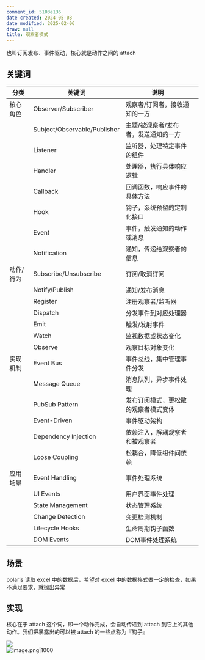 ```yaml
---
comment_id: 5103e136
date created: 2024-05-08
date modified: 2025-02-06
draw: null
title: 观察者模式
---
```

也叫订阅发布、事件驱动，核心就是动作之间的 attach

<!-- more -->

## 关键词

| 分类    | 关键词                          | 说明                  |     |
| ----- | ---------------------------- | ------------------- | --- |
| 核心角色  | Observer/Subscriber          | 观察者/订阅者，接收通知的一方     |     |
|       | Subject/Observable/Publisher | 主题/被观察者/发布者，发送通知的一方 |     |
|       | Listener                     | 监听器，处理特定事件的组件       |     |
|       | Handler                      | 处理器，执行具体响应逻辑        |     |
|       | Callback                     | 回调函数，响应事件的具体方法      |     |
|       | Hook                         | 钩子，系统预留的定制化接口       |     |
|       | Event                        | 事件，触发通知的动作或消息       |     |
|       | Notification                 | 通知，传递给观察者的信息        |     |
| 动作/行为 | Subscribe/Unsubscribe        | 订阅/取消订阅             |     |
|       | Notify/Publish               | 通知/发布消息             |     |
|       | Register                     | 注册观察者/监听器           |     |
|       | Dispatch                     | 分发事件到对应处理器          |     |
|       | Emit                         | 触发/发射事件             |     |
|       | Watch                        | 监视数据或状态变化           |     |
|       | Observe                      | 观察目标对象变化            |     |
| 实现机制  | Event Bus                    | 事件总线，集中管理事件分发       |     |
|       | Message Queue                | 消息队列，异步事件处理         |     |
|       | PubSub Pattern               | 发布订阅模式，更松散的观察者模式变体  |     |
|       | Event-Driven                 | 事件驱动架构              |     |
|       | Dependency Injection         | 依赖注入，解耦观察者和被观察者     |     |
|       | Loose Coupling               | 松耦合，降低组件间依赖         |     |
| 应用场景  | Event Handling               | 事件处理系统              |     |
|       | UI Events                    | 用户界面事件处理            |     |
|       | State Management             | 状态管理系统              |     |
|       | Change Detection             | 变更检测机制              |     |
|       | Lifecycle Hooks              | 生命周期钩子函数            |     |
|       | DOM Events                   | DOM事件处理系统           |     |

## 场景

polaris 读取 excel 中的数据后，希望对 excel 中的数据格式做一定的检查，如果不满足要求，就抛出异常

## 实现

核心在于 attach 这个词，即一个动作完成，会自动传递到 attach 到它上的其他动作。我们把暴露出的可以被 attach 的一些点称为『钩子』

![](https://cdn-a.markji.com/files/659cfceb5f8a5165c7f325fc_hd.png?e=1713366779981&token=xX63b9jqTlDOcGmctt5K9254rV0LG8hS9BmDeFBy:BgJkr8KSZ19yDDSCM-le1SeMBP8=)  
![image.png|1000](https://imagehosting4picgo.oss-cn-beijing.aliyuncs.com/imagehosting/fix-dir%2Fpicgo%2Fpicgo-clipboard-images%2F2024%2F05%2F09%2F23-42-51-1b544bb69d8473e8e4fc376b467e0271-20240509234250-733716.png)
